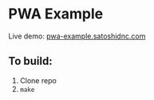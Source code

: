 # PWA Example

Live demo: [pwa-example.satoshidnc.com](pwa-example.satoshidnc.com)

## To build:

1. Clone repo
2. `make`
